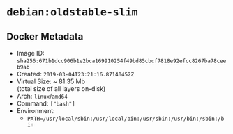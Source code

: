 # `debian:oldstable-slim`

## Docker Metadata

- Image ID: `sha256:671b1dcc906b1e2bca169910254f49bd85cbcf7818e92efcc8267ba78ceeb9ab`
- Created: `2019-03-04T23:21:16.87140452Z`
- Virtual Size: ~ 81.35 Mb  
  (total size of all layers on-disk)
- Arch: `linux`/`amd64`
- Command: `["bash"]`
- Environment:
  - `PATH=/usr/local/sbin:/usr/local/bin:/usr/sbin:/usr/bin:/sbin:/bin`
